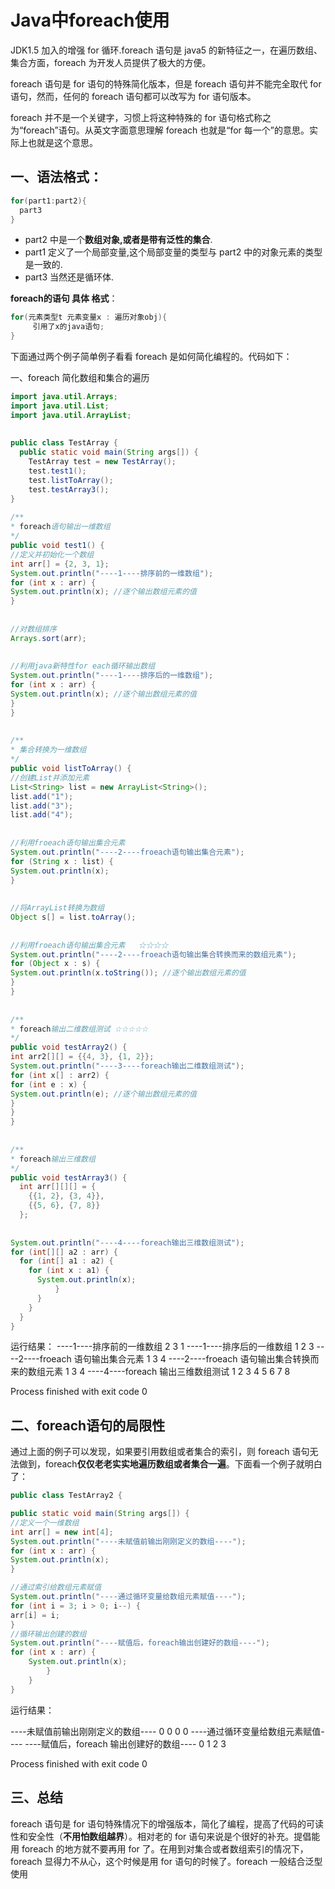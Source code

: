# Java中foreach使用


JDK1.5 加入的增强 for 循环.foreach 语句是 java5 的新特征之一，在遍历数组、集合方面，foreach 为开发人员提供了极大的方便。

foreach 语句是 for 语句的特殊简化版本，但是 foreach 语句并不能完全取代 for 语句，然而，任何的 foreach 语句都可以改写为 for 语句版本。

foreach 并不是一个关键字，习惯上将这种特殊的 for 语句格式称之为“foreach”语句。从英文字面意思理解 foreach 也就是“for 每一个”的意思。实际上也就是这个意思。

## 一、语法格式：

```java
for(part1:part2){
  part3
}
```

- part2 中是一个**数组对象,或者是带有泛性的集合**. 
- part1 定义了一个局部变量,这个局部变量的类型与 part2 中的对象元素的类型是一致的. 
- part3 当然还是循环体.

**foreach的语句 具体 格式**：
```java
for(元素类型t 元素变量x : 遍历对象obj){
     引用了x的java语句;
}
```

下面通过两个例子简单例子看看 foreach 是如何简化编程的。代码如下：

一、foreach 简化数组和集合的遍历

```java
import java.util.Arrays; 
import java.util.List; 
import java.util.ArrayList; 
 
 
public class TestArray { 
  public static void main(String args[]) { 
    TestArray test = new TestArray(); 
    test.test1(); 
    test.listToArray(); 
    test.testArray3(); 
} 
 
/** 
* foreach语句输出一维数组 
*/ 
public void test1() { 
//定义并初始化一个数组 
int arr[] = {2, 3, 1}; 
System.out.println("----1----排序前的一维数组"); 
for (int x : arr) { 
System.out.println(x); //逐个输出数组元素的值 
} 
 
 
//对数组排序 
Arrays.sort(arr); 
 
 
//利用java新特性for each循环输出数组 
System.out.println("----1----排序后的一维数组"); 
for (int x : arr) { 
System.out.println(x); //逐个输出数组元素的值 
} 
} 
 
 
/** 
* 集合转换为一维数组 
*/ 
public void listToArray() { 
//创建List并添加元素 
List<String> list = new ArrayList<String>(); 
list.add("1"); 
list.add("3"); 
list.add("4"); 
 
 
//利用froeach语句输出集合元素 
System.out.println("----2----froeach语句输出集合元素"); 
for (String x : list) { 
System.out.println(x); 
} 
 
 
//将ArrayList转换为数组 
Object s[] = list.toArray(); 
 
 
//利用froeach语句输出集合元素   ☆☆☆☆
System.out.println("----2----froeach语句输出集合转换而来的数组元素"); 
for (Object x : s) { 
System.out.println(x.toString()); //逐个输出数组元素的值 
} 
} 
 
 
/** 
* foreach输出二维数组测试 ☆☆☆☆☆
*/ 
public void testArray2() { 
int arr2[][] = {{4, 3}, {1, 2}}; 
System.out.println("----3----foreach输出二维数组测试"); 
for (int x[] : arr2) { 
for (int e : x) { 
System.out.println(e); //逐个输出数组元素的值 
} 
} 
} 
 
 
/** 
* foreach输出三维数组 
*/ 
public void testArray3() { 
  int arr[][][] = { 
    {{1, 2}, {3, 4}}, 
    {{5, 6}, {7, 8}} 
  }; 
 
 
System.out.println("----4----foreach输出三维数组测试"); 
for (int[][] a2 : arr) { 
  for (int[] a1 : a2) { 
    for (int x : a1) { 
      System.out.println(x); 
          } 
      } 
    } 
  } 
}
```

运行结果：
----1----排序前的一维数组 
2 
3 
1 
----1----排序后的一维数组 
1 
2 
3 
----2----froeach 语句输出集合元素 
1 
3 
4 
----2----froeach 语句输出集合转换而来的数组元素 
1 
3 
4 
----4----foreach 输出三维数组测试 
1 
2 
3 
4 
5 
6 
7 
8 

Process finished with exit code 0

## 二、foreach语句的局限性

通过上面的例子可以发现，如果要引用数组或者集合的索引，则 foreach 语句无法做到，foreach**仅仅老老实实地遍历数组或者集合一遍**。下面看一个例子就明白了：
```java
public class TestArray2 { 

public static void main(String args[]) { 
//定义一个一维数组 
int arr[] = new int[4]; 
System.out.println("----未赋值前输出刚刚定义的数组----"); 
for (int x : arr) { 
System.out.println(x); 
} 

//通过索引给数组元素赋值 
System.out.println("----通过循环变量给数组元素赋值----"); 
for (int i = 3; i > 0; i--) { 
arr[i] = i; 
} 
//循环输出创建的数组 
System.out.println("----赋值后，foreach输出创建好的数组----"); 
for (int x : arr) { 
    System.out.println(x); 
        } 
    } 
}
```
运行结果：

----未赋值前输出刚刚定义的数组---- 
0 
0 
0 
0 
----通过循环变量给数组元素赋值---- 
----赋值后，foreach 输出创建好的数组---- 
0 
1 
2 
3 

Process finished with exit code 0

## 三、总结

foreach 语句是 for 语句特殊情况下的增强版本，简化了编程，提高了代码的可读性和安全性（**不用怕数组越界**）。相对老的 for 语句来说是个很好的补充。提倡能用 foreach 的地方就不要再用 for 了。在用到对集合或者数组索引的情况下，foreach 显得力不从心，这个时候是用 for 语句的时候了。foreach 一般结合泛型使用
